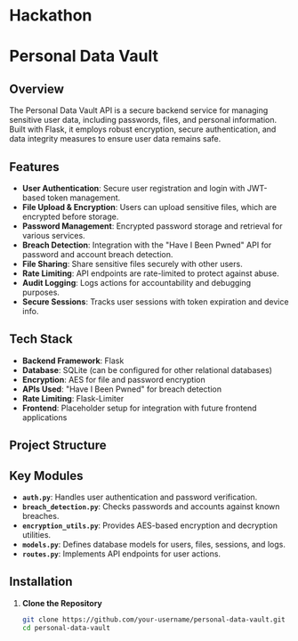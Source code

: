 # Hackathon
# Personal Data Vault

## Overview
The Personal Data Vault API is a secure backend service for managing sensitive user data, including passwords, files, and personal information. Built with Flask, it employs robust encryption, secure authentication, and data integrity measures to ensure user data remains safe.

## Features
- **User Authentication**: Secure user registration and login with JWT-based token management.
- **File Upload & Encryption**: Users can upload sensitive files, which are encrypted before storage.
- **Password Management**: Encrypted password storage and retrieval for various services.
- **Breach Detection**: Integration with the "Have I Been Pwned" API for password and account breach detection.
- **File Sharing**: Share sensitive files securely with other users.
- **Rate Limiting**: API endpoints are rate-limited to protect against abuse.
- **Audit Logging**: Logs actions for accountability and debugging purposes.
- **Secure Sessions**: Tracks user sessions with token expiration and device info.

## Tech Stack
- **Backend Framework**: Flask
- **Database**: SQLite (can be configured for other relational databases)
- **Encryption**: AES for file and password encryption
- **APIs Used**: "Have I Been Pwned" for breach detection
- **Rate Limiting**: Flask-Limiter
- **Frontend**: Placeholder setup for integration with future frontend applications

## Project Structure

## Key Modules
- **`auth.py`**: Handles user authentication and password verification.
- **`breach_detection.py`**: Checks passwords and accounts against known breaches.
- **`encryption_utils.py`**: Provides AES-based encryption and decryption utilities.
- **`models.py`**: Defines database models for users, files, sessions, and logs.
- **`routes.py`**: Implements API endpoints for user actions.

## Installation

1. **Clone the Repository**
   ```bash
   git clone https://github.com/your-username/personal-data-vault.git
   cd personal-data-vault

